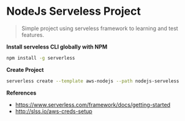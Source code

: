 # NodeJs Serveless Project

> Simple project using serveless framework to learning and test features.

**Install serveless CLI globally with NPM**

```bash
npm install -g serverless
```

**Create Project**

```bash
serverless create --template aws-nodejs --path nodejs-serveless
```

**References**

- https://www.serverless.com/framework/docs/getting-started
- http://slss.io/aws-creds-setup
